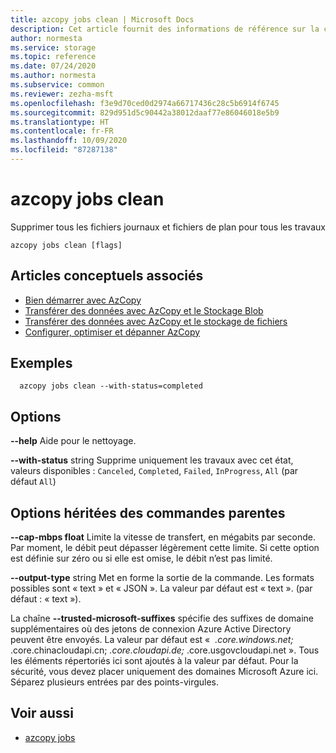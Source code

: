```yaml
---
title: azcopy jobs clean | Microsoft Docs
description: Cet article fournit des informations de référence sur la commande azcopy clean.
author: normesta
ms.service: storage
ms.topic: reference
ms.date: 07/24/2020
ms.author: normesta
ms.subservice: common
ms.reviewer: zezha-msft
ms.openlocfilehash: f3e9d70ced0d2974a66717436c28c5b6914f6745
ms.sourcegitcommit: 829d951d5c90442a38012daaf77e86046018e5b9
ms.translationtype: HT
ms.contentlocale: fr-FR
ms.lasthandoff: 10/09/2020
ms.locfileid: "87287138"
---
```

# <a name="azcopy-jobs-clean"></a>azcopy jobs clean

Supprimer tous les fichiers journaux et fichiers de plan pour tous les travaux

```
azcopy jobs clean [flags]
```

## <a name="related-conceptual-articles"></a>Articles conceptuels associés

- [Bien démarrer avec AzCopy](storage-use-azcopy-v10.md)
- [Transférer des données avec AzCopy et le Stockage Blob](storage-use-azcopy-blobs.md)
- [Transférer des données avec AzCopy et le stockage de fichiers](storage-use-azcopy-files.md)
- [Configurer, optimiser et dépanner AzCopy](storage-use-azcopy-configure.md)

## <a name="examples"></a>Exemples

```
  azcopy jobs clean --with-status=completed
```

## <a name="options"></a>Options

**--help**                Aide pour le nettoyage.

**--with-status** string   Supprime uniquement les travaux avec cet état, valeurs disponibles : `Canceled`, `Completed`, `Failed`, `InProgress`, `All` (par défaut `All`)

## <a name="options-inherited-from-parent-commands"></a>Options héritées des commandes parentes

**--cap-mbps float**      Limite la vitesse de transfert, en mégabits par seconde. Par moment, le débit peut dépasser légèrement cette limite. Si cette option est définie sur zéro ou si elle est omise, le débit n’est pas limité.

**--output-type** string   Met en forme la sortie de la commande. Les formats possibles sont « text » et « JSON ». La valeur par défaut est « text ». (par défaut : « text »).

La chaîne **--trusted-microsoft-suffixes** spécifie des suffixes de domaine supplémentaires où des jetons de connexion Azure Active Directory peuvent être envoyés.  La valeur par défaut est «  *.core.windows.net;* .core.chinacloudapi.cn; *.core.cloudapi.de;* .core.usgovcloudapi.net ». Tous les éléments répertoriés ici sont ajoutés à la valeur par défaut. Pour la sécurité, vous devez placer uniquement des domaines Microsoft Azure ici. Séparez plusieurs entrées par des points-virgules.

## <a name="see-also"></a>Voir aussi

- [azcopy jobs](storage-ref-azcopy-jobs.md)
